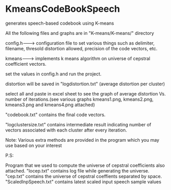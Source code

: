 # KmeansCodeBookSpeech
generates speech-based codebook using K-means

All the following files and graphs are in "K-means/K-means/" directory

config.h---> configuration file to set various things such as delimiter, filename, thresold distortion allowed, precision of the code vectors, etc.

kmeans---> implements k means algorithm on universe of cepstral coefficient vectors.

set the values in config.h and run the project.

distortion will be saved in "logdistortion.txt" (average distortion per cluster)

select all and paste in excel sheet to see the graph of average distortion Vs. number of iterations.(see various graphs kmeans1.png, kmeans2.png, kmeans3.png and kmeans4.png attached)

"codebook.txt" contains the final code vectors.

"logclustersize.txt" contains intermediate result indicating number of vectors associated with each cluster after every iteration.

Note:
Various extra methods are provided in the program which you may use based on your interest


P.S:

Program that we used to compute the universe of cepstral coefficients also attached.
"locep.txt" contains log file while generating the universe.
"cep.txt" contains the universe of cepstral coeffients separated by space.
"ScaledInpSpeech.txt" contains latest scaled input speech sample values
